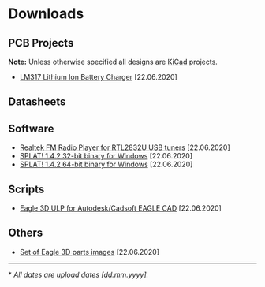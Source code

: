 # Downloads
## PCB Projects
**Note:** Unless otherwise specified all designs are [KiCad](https://kicad-pcb.org/) projects.
- [LM317 Lithium Ion Battery Charger](kicad/liion_charger.zip) \[22.06.2020\]

## Datasheets

## Software
- [Realtek FM Radio Player for RTL2832U USB tuners](software/FMPlayer.7z) \[22.06.2020\]
- [SPLAT! 1.4.2 32-bit binary for Windows](software/splat-1.4.2-x86.zip) \[22.06.2020\]
- [SPLAT! 1.4.2 64-bit binary for Windows](software/splat-1.4.2_x64.zip) \[22.06.2020\]

## Scripts
- [Eagle 3D ULP for Autodesk/Cadsoft EAGLE CAD](scripts/eagle3d_20110101.tar.bz2) \[22.06.2020\]

## Others
- [Set of Eagle 3D parts images](other/eagle3d-img-20110101.tar.bz2) \[22.06.2020\]

---
\* *All dates are upload dates \[dd.mm.yyyy\].* 
